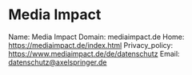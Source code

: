 
# Media Impact

Name: Media Impact
Domain: mediaimpact.de
Home: https://mediaimpact.de/index.html
Privacy_policy: https://www.mediaimpact.de/de/datenschutz
Email: datenschutz@axelspringer.de
